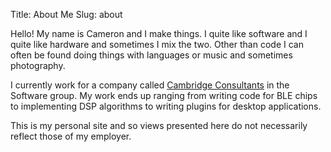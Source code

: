 Title: About Me
Slug: about

Hello! My name is Cameron and I make things. I quite like software and I quite like hardware and sometimes I mix the two. Other than code I can often be found doing things with languages or music and sometimes photography.

I currently work for a company called [Cambridge Consultants](http://cambridgeconsultants.com) in the Software group. My work ends up ranging from writing code for BLE chips to implementing DSP algorithms to writing plugins for desktop applications.

This is my personal site and so views presented here do not necessarily reflect those of my employer.
